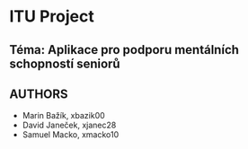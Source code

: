 # ITU Project
## Téma: Aplikace pro podporu mentálních schopností seniorů


## AUTHORS
- Marin Bažík, xbazik00
- David Janeček, xjanec28
- Samuel Macko, xmacko10

